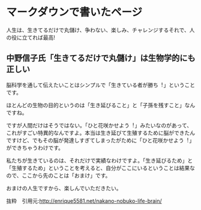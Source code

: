 # マークダウンで書いたページ 

⼈⽣は、⽣きてるだけで丸儲け、争わない、楽しみ、チャレンジするそれで、⼈の役に⽴てれば最⾼!

## 中野信⼦⽒「⽣きてるだけで丸儲け」は⽣物学的にも正しい 

脳科学を通して伝えたいことはシンプルで「⽣きている者が勝ち︕」ということです。

ほとんどの⽣物の⽬的というのは「⽣き延びること」と「⼦孫を残すこと」なんですね。 

ですが⼈間だけはそうではない。「ひと花咲かせよう︕」みたいなのがあって、これがすごい特異的なんですよ。本当は⽣き延びて⽣殖するために脳ができたんですけど、でもその脳が発達しすぎてしまったがために「ひと花咲かせよう︕」ができちゃうわけです。 

私たちが生きているのは、それだけで実績なわけですよ。「生き延びるため」と「生殖するため」ということを考えると、自分がここにいるということは結果なので、ここから先のことは「おまけ」です。

おまけの人生ですから、楽しんでいただきたい。

抜粋　引用元:http://enrique5581.net/nakano-nobuko-life-brain/
